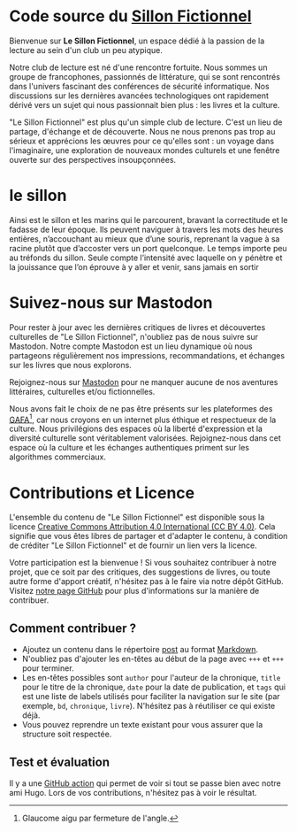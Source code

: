 # Code source du **[Sillon Fictionnel](https://sillon-fictionnel.club/)**

Bienvenue sur **Le Sillon Fictionnel**, un espace dédié à la passion de la lecture au sein d'un club un peu atypique.

Notre club de lecture est né d'une rencontre fortuite. Nous sommes un groupe de francophones, passionnés de littérature, qui se sont rencontrés dans l'univers fascinant des conférences de sécurité informatique. Nos discussions sur les dernières avancées technologiques ont rapidement dérivé vers un sujet qui nous passionnait bien plus : les livres et la culture.

"Le Sillon Fictionnel" est plus qu'un simple club de lecture. C'est un lieu de partage, d'échange et de découverte. Nous ne nous prenons pas trop au sérieux et apprécions les œuvres pour ce qu'elles sont : un voyage dans l'imaginaire, une exploration de nouveaux mondes culturels et une fenêtre ouverte sur des perspectives insoupçonnées.

# le sillon 

Ainsi est le sillon et les marins qui le parcourent, bravant la correctitude et le fadasse de leur époque. Ils peuvent naviguer à travers les mots des heures entières, n’accouchant au mieux que d’une souris, reprenant la vague à sa racine plutôt que d’accoster vers un port quelconque. Le temps importe peu au tréfonds du sillon. Seule compte l’intensité avec laquelle on y pénètre et la jouissance que l’on éprouve à y aller et venir, sans jamais en sortir 


# Suivez-nous sur Mastodon

Pour rester à jour avec les dernières critiques de livres et découvertes culturelles de "Le Sillon Fictionnel", n'oubliez pas de nous suivre sur Mastodon. Notre compte Mastodon est un lieu dynamique où nous partageons régulièrement nos impressions, recommandations, et échanges sur les livres que nous explorons.

Rejoignez-nous sur [Mastodon](https://paperbay.org/@sillon_fictionnel) pour ne manquer aucune de nos aventures littéraires, culturelles et/ou fictionnelles.

Nous avons fait le choix de ne pas être présents sur les plateformes des [GAFA](https://fr.wikipedia.org/wiki/Gafa)[^1], car nous croyons en un internet plus éthique et respectueux de la culture. Nous privilégions des espaces où la liberté d'expression et la diversité culturelle sont véritablement valorisées. Rejoignez-nous dans cet espace où la culture et les échanges authentiques priment sur les algorithmes commerciaux.

# Contributions et Licence

L'ensemble du contenu de "Le Sillon Fictionnel" est disponible sous la licence [Creative Commons Attribution 4.0 International (CC BY 4.0)](https://creativecommons.org/licenses/by/4.0/). Cela signifie que vous êtes libres de partager et d'adapter le contenu, à condition de créditer "Le Sillon Fictionnel" et de fournir un lien vers la licence.

Votre participation est la bienvenue ! Si vous souhaitez contribuer à notre projet, que ce soit par des critiques, des suggestions de livres, ou toute autre forme d'apport créatif, n'hésitez pas à le faire via notre dépôt GitHub. Visitez [notre page GitHub](https://github.com/adulau/sillon-fictionnel) pour plus d'informations sur la manière de contribuer.

## Comment contribuer ?

- Ajoutez un contenu dans le répertoire [post](https://github.com/adulau/sillon-fictionnel/tree/main/content/post) au format [Markdown](https://docs.github.com/en/get-started/writing-on-github/getting-started-with-writing-and-formatting-on-github/basic-writing-and-formatting-syntax).
- N'oubliez pas d'ajouter les en-têtes au début de la page avec `+++` et `+++` pour terminer.
- Les en-têtes possibles sont `author` pour l'auteur de la chronique, `title` pour le titre de la chronique, `date` pour la date de publication, et `tags` qui est une liste de labels utilisés pour faciliter la navigation sur le site (par exemple, `bd`, `chronique`, `livre`). N'hésitez pas à réutiliser ce qui existe déjà.
- Vous pouvez reprendre un texte existant pour vous assurer que la structure soit respectée.

## Test et évaluation

Il y a une [GitHub action](https://github.com/adulau/sillon-fictionnel/actions) qui permet de voir si tout se passe bien avec notre ami Hugo. Lors de vos contributions, n'hésitez pas à voir le résultat.

[^1]: Glaucome aigu par fermeture de l'angle.
